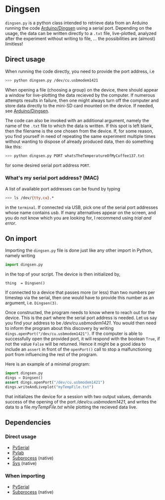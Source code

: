 # Dingsen
`dingsen.py` is a python class intended to retrieve data from an Arduino running the code [Arduino/Dingsen](../Arduino/Dingsen) using a serial port. Depending on the usage, the data can be written directly to a `.txt` file, live-plotted, analyzed after the experiment without writing to file, ... the possibilities are (almost) limitless!

## Direct usage

When running the code directly, you need to provide the port address, i.e
```bash
>>> python dingsen.py /dev/cu.usbmodem1421
```
When opening a file (choosing a group) on the device, there should appear a window for live-plotting the data recieved by the computer. If numerous attempts results in failure, then one might always turn off the computer and store data directly to the mini-SD card mounted on the device. If needed, see [Arduino/Dingsen](../Arduino/Dingsen). 

The code can also be invoked with an additional argument, namely the name of the `.txt` file to which the data is written. If this spot is left blank, then the filename is the one chosen from the device. If, for some reason, you find yourself in need of repeating the same experiment multiple times without wanting to dispose of already produced data, then do something like this:
```bash
>>> python dingsen.py PORT whatsTheTemperatureOfMyCoffee137.txt 
```
for some desired serial port address `PORT`.

### What's my serial port address? (MAC)
A list of available port addresses can be found by typing 
```bash
>>> ls /dev/{tty,cu}.*
```
in the `terminal`. If connected via USB, pick one of the serial port addresses whose name contains *usb*. If many alternatives appear on the screen, and you do not know which you are looking for, I recommend using *trial and error*.



## On import
Importing the `dingsen.py` file is done just like any other import in Python, namely writing
```python
import dingsen.py
```
in the top of your script. The device is then initialized by,
```
thing  = Dingsen()
```
If connected to a device that passes more (or less) than two numbers per timestep via the serial, then one would have to provide this number as an argument, i.e. `Dingsen(3)`.

Once constructed, the program needs to know where to reach out for the device. This is the part where the serial port address is needed. Let us say you find your address to be */dev/cu.usbmodem1421*. You would then need to inform the program about this discovery by writing `dings.openPort("/dev/cu.usbmodem1421")`. If the computer is able to successfully open the provided port, it will respond with the boolean `True`, if not the value `False` will be returned. Hence it might be a good idea to include an `assert` in front of the `openPort()` call to stop a malfunctioning port from influencing the rest of the program. 

Here is an example of a minimal program:
```python
import dingsen.py
dings = Dingsen()
assert dings.openPort("/dev/cu.usbmodem1421")
dings.writeAndLiveplot("myTempFile.txt")    
```
that initializes the device for a session with two output values, demands success of the opening of the port */dev/cu.usbmodem1421*, and writes the data to a file *myTempFile.txt* while plotting the recieved data live.




## Dependencies

### Direct usage
- [PySerial](https://pythonhosted.org/pyserial/)
- [Pylab](http://matplotlib.org/faq/usage_faq.html?highlight=pylab) 
- [Subprocess](https://docs.python.org/2/library/subprocess.html) (native)
- [Sys](https://docs.python.org/2/library/sys.html) (native)

### When importing
- [PySerial](https://pythonhosted.org/pyserial/)
- [Subprocess](https://docs.python.org/2/library/subprocess.html) (native)
